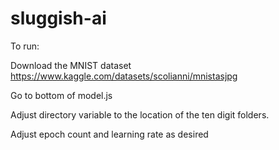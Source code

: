 # sluggish-ai
To run:

Download the MNIST dataset https://www.kaggle.com/datasets/scolianni/mnistasjpg

Go to bottom of model.js

Adjust directory variable to the location of the ten digit folders.

Adjust epoch count and learning rate as desired
